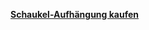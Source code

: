 [**Schaukel-Aufhängung kaufen**](https://www.sport-thieme.de/Therapie/Sensorische_Integration/Decken-Wandbefestigung/art=1960916?pe=w3_o3_google_gshopping&gclid=CMKvl_aZ9dMCFUgW0wod3pINfw)